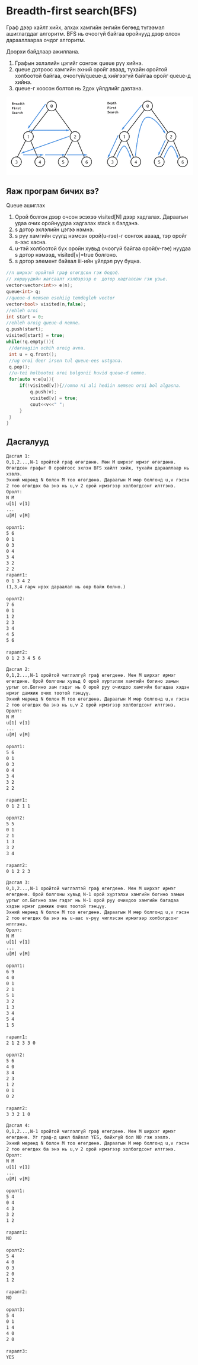 # Breadth-first search(BFS)
Граф дээр хайлт хийх, алхах хамгийн энгийн бөгөөд түгээмэл ашиглагддаг алгоритм.
BFS нь очоогүй байгаа оройнууд дээр олсон дарааллаараа очдог алгоритм.

Доорхи байдлаар ажиллана.
1. Графын эхлэлийн цэгийг сонгож queue рүү хийнэ.
2. queue дотроос хамгийн эхний оройг аваад, тухайн оройтой холбоотой байгаа, очоогүй/queue-д хийгээгүй байгаа оройг queue-д хийнэ.
3. queue-г хоосон болтол нь 2дох үйлдлийг давтана. 

![Alt](/images/bfs_dfs.png)

## Яаж програм бичих вэ?

Queue ашиглах
   1. Орой болгон дээр очсон эсэхээ visited[N] дээр хадгалах. Дараагын удаа очих оройнуудаа хадгалах stack<int> s бэлдэнэ.
   2. s дотор эхлэлийн цэгээ нэмнэ.
   3. s рүү хамгийн сүүлд нэмсэн орой(u-гэе)-г сонгож аваад, тэр оройг s-ээс хасна.
   4.  u-тэй холбоотой бүх оройн хувьд очоогүй байгаа орой(v-гэе) нуудаа s дотор нэмээд, visited[v]=true болгоно.
   5.  s дотор элемент байвал iii-ийн үйлдэл рүү буцна.
   ```cpp
   //n ширхэг оройтой граф өгөгдсөн гэж бодоё.
   // хөршүүдийн жагсаалт хэлбэрээр e  дотор хадгалсан гэж үзье.
   vector<vector<int>> e(n);
   queue<int> q;
   //queue-d nemsen esehiig temdegleh vector
   vector<bool> visited(n,false);
   //ehleh oroi
   int start = 0;
   //ehleh oroig queue-d nemne.
   q.push(start);
   visited[start] = true;
   while(!q.empty()){
    //daraagiin ochih oroig avna.
    int u = q.front();
    //ug oroi deer irsen tul queue-ees ustgana.
    q.pop();
    //u-tei holbootoi oroi bolgonii huvid queue-d nemne.
    for(auto v:e[u]){
        if(!visited[v]){//omno ni ali hediin nemsen oroi bol algasna.
            q.push(v);
            visited[v] = true;
            cout<<v<<" ";
        }
    }
   }
   ```

## Дасгалууд

```
Дасгал 1:
0,1,2...,N-1 оройтой граф өгөгдөнө. Мөн M ширхэг ирмэг өгөгдөнө. Өгөгдсөн графыг 0 оройгоос эхлэн BFS хайлт хийж, тухайн дарааллаар нь хэвлэ.
Эхний мөрөнд N болон M тоо өгөгдөнө. Дараагын М мөр болгонд u,v гэсэн 2 тоо өгөгдөх ба энэ нь u,v 2 орой ирмэгээр холбогдсонг илтгэнэ.
Оролт:
N M
u[1] v[1]
...
u[M] v[M]

оролт1:
5 6
0 1
0 3
0 4
3 4
3 2
2 2
гаралт1:
0 1 3 4 2
(1,3,4 гарч ирэх дараалал нь өөр байж болно.)

оролт2:
7 6
0 1 
1 2
2 3 
3 4
4 5
5 6

гаралт2:
0 1 2 3 4 5 6
```

```
Дасгал 2:
0,1,2...,N-1 оройтой чиглэлгүй граф өгөгдөнө. Мөн M ширхэг ирмэг өгөгдөнө. Орой болгоны хувьд 0 орой хүртэлхи хамгийн богино замын уртыг ол.Богино зам гэдэг нь 0 орой руу очихдоо хамгийн багадаа хэдэн ирмэг дамжиж очих тоотой тэнцүү.
Эхний мөрөнд N болон M тоо өгөгдөнө. Дараагын М мөр болгонд u,v гэсэн 2 тоо өгөгдөх ба энэ нь u,v 2 орой ирмэгээр холбогдсонг илтгэнэ.
Оролт:
N M
u[1] v[1]
...
u[M] v[M]

оролт1:
5 6
0 1
0 3
0 4
3 4
3 2
2 2

гаралт1:
0 1 2 1 1

оролт2:
5 5
0 1
2 1
1 3
3 2
3 4

гаралт2:
0 1 2 2 3

```

```
Дасгал 3:
0,1,2...,N-1 оройтой чиглэлтэй граф өгөгдөнө. Мөн M ширхэг ирмэг өгөгдөнө. Орой болгоны хувьд N-1 орой хүртэлхи хамгийн богино замын уртыг ол.Богино зам гэдэг нь N-1 орой руу очихдоо хамгийн багадаа хэдэн ирмэг дамжиж очих тоотой тэнцүү.
Эхний мөрөнд N болон M тоо өгөгдөнө. Дараагын М мөр болгонд u,v гэсэн 2 тоо өгөгдөх ба энэ нь u-аас v-рүү чиглэсэн ирмэгээр холбогдсонг илтгэнэ.
Оролт:
N M
u[1] v[1]
...
u[M] v[M]

оролт1:
6 9
4 0
0 1
2 1
5 1
3 2 
1 3
3 4
5 4
1 5

гаралт1:
2 1 2 3 3 0

оролт2:
5 6
4 0
3 4
2 3
1 2
0 1
0 2

гаралт2:
3 3 2 1 0
```


```
Дасгал 4:
0,1,2...,N-1 оройтой чиглэлгүй граф өгөгдөнө. Мөн M ширхэг ирмэг өгөгдөнө. Уг граф-д цикл байвал YES, байхгүй бол NO гэж хэвлэ.
Эхний мөрөнд N болон M тоо өгөгдөнө. Дараагын М мөр болгонд u,v гэсэн 2 тоо өгөгдөх ба энэ нь u,v 2 орой ирмэгээр холбогдсонг илтгэнэ.
Оролт:
N M
u[1] v[1]
...
u[M] v[M]

оролт1:
5 4
0 4
4 3
3 2
1 2

гаралт1:
NO

оролт2:
5 4
4 0
0 3
2 0
1 2

гаралт2:
NO

оролт3:
5 4
0 1
1 4
4 0
2 0

гаралт3:
YES
```